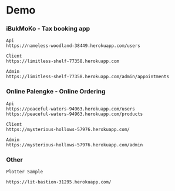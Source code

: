 # Demo

### iBukMoKo - Tax booking app

```
Api
https://nameless-woodland-38449.herokuapp.com/users
```

```
Client
https://limitless-shelf-77358.herokuapp.com
```

```
Admin
https://limitless-shelf-77358.herokuapp.com/admin/appointments
```

### Online Palengke - Online Ordering
```
Api
https://peaceful-waters-94963.herokuapp.com/users
https://peaceful-waters-94963.herokuapp.com/products
```

```
Client
https://mysterious-hollows-57976.herokuapp.com/
```

```
Admin
https://mysterious-hollows-57976.herokuapp.com/admin
```

### Other
```
Plotter Sample

https://lit-bastion-31295.herokuapp.com/

```
